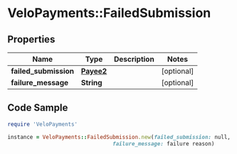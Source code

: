 # VeloPayments::FailedSubmission

## Properties

Name | Type | Description | Notes
------------ | ------------- | ------------- | -------------
**failed_submission** | [**Payee2**](Payee2.md) |  | [optional] 
**failure_message** | **String** |  | [optional] 

## Code Sample

```ruby
require 'VeloPayments'

instance = VeloPayments::FailedSubmission.new(failed_submission: null,
                                 failure_message: failure reason)
```



